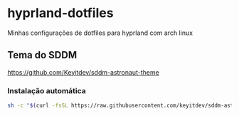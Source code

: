 # hyprland-dotfiles
Minhas configurações de dotfiles para hyprland com arch linux

## Tema do SDDM
https://github.com/Keyitdev/sddm-astronaut-theme

### Instalação automática
```sh
sh -c "$(curl -fsSL https://raw.githubusercontent.com/keyitdev/sddm-astronaut-theme/master/setup.sh)"
```

